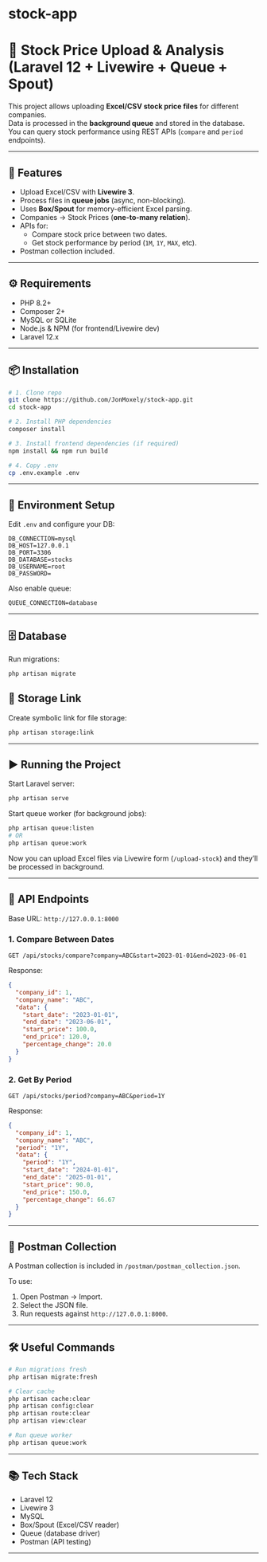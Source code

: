# stock-app
# 📌 Stock Price Upload & Analysis (Laravel 12 + Livewire + Queue + Spout)

This project allows uploading **Excel/CSV stock price files** for different companies.  
Data is processed in the **background queue** and stored in the database.  
You can query stock performance using REST APIs (`compare` and `period` endpoints).

---

## 🚀 Features
- Upload Excel/CSV with **Livewire 3**.
- Process files in **queue jobs** (async, non-blocking).
- Uses **Box/Spout** for memory-efficient Excel parsing.
- Companies → Stock Prices (**one-to-many relation**).
- APIs for:
  - Compare stock price between two dates.
  - Get stock performance by period (`1M`, `1Y`, `MAX`, etc).
- Postman collection included.

---

## ⚙️ Requirements
- PHP 8.2+
- Composer 2+
- MySQL or SQLite
- Node.js & NPM (for frontend/Livewire dev)
- Laravel 12.x

---

## 📦 Installation

```bash
# 1. Clone repo
git clone https://github.com/JonMoxely/stock-app.git
cd stock-app

# 2. Install PHP dependencies
composer install

# 3. Install frontend dependencies (if required)
npm install && npm run build

# 4. Copy .env
cp .env.example .env
```

---

## 🔑 Environment Setup

Edit `.env` and configure your DB:

```env
DB_CONNECTION=mysql
DB_HOST=127.0.0.1
DB_PORT=3306
DB_DATABASE=stocks
DB_USERNAME=root
DB_PASSWORD=
```

Also enable queue:

```env
QUEUE_CONNECTION=database
```

---

## 🗄️ Database

Run migrations:

```bash
php artisan migrate
```

                  
## 📂 Storage Link

Create symbolic link for file storage:

```bash
php artisan storage:link
```

---

## ▶️ Running the Project

Start Laravel server:

```bash
php artisan serve
```

Start queue worker (for background jobs):

```bash
php artisan queue:listen
# OR
php artisan queue:work
```

Now you can upload Excel files via Livewire form (`/upload-stock`) and they’ll be processed in background.

---

## 📡 API Endpoints

Base URL: `http://127.0.0.1:8000`

### 1. Compare Between Dates
```
GET /api/stocks/compare?company=ABC&start=2023-01-01&end=2023-06-01
```

Response:
```json
{
  "company_id": 1, 
  "company_name": "ABC",
  "data": {
    "start_date": "2023-01-01",
    "end_date": "2023-06-01",
    "start_price": 100.0,
    "end_price": 120.0,
    "percentage_change": 20.0
  }
}
```

### 2. Get By Period
```
GET /api/stocks/period?company=ABC&period=1Y
```

Response:
```json
{
  "company_id": 1,
  "company_name": "ABC",
  "period": "1Y",
  "data": {
    "period": "1Y",
    "start_date": "2024-01-01",
    "end_date": "2025-01-01",
    "start_price": 90.0,
    "end_price": 150.0,
    "percentage_change": 66.67
  }
}
```

---

## 🧪 Postman Collection

A Postman collection is included in `/postman/postman_collection.json`.

To use:
1. Open Postman → Import.
2. Select the JSON file.
3. Run requests against `http://127.0.0.1:8000`.

---

## 🛠️ Useful Commands

```bash
# Run migrations fresh
php artisan migrate:fresh

# Clear cache
php artisan cache:clear
php artisan config:clear
php artisan route:clear
php artisan view:clear

# Run queue worker
php artisan queue:work
```

---

## 📚 Tech Stack

- Laravel 12
- Livewire 3
- MySQL
- Box/Spout (Excel/CSV reader)
- Queue (database driver)
- Postman (API testing)

---
